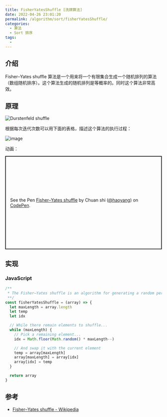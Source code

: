 ```yaml
---
title: FisherYatesShuffle [洗牌算法]
date: 2022-04-26 23:01:20
permalink: /algorithm/sort/fisherYatesShuffle/
categories:
  - 算法
  - Sort 排序
tags:
  - 
---
```


## 介绍

 Fisher–Yates shuffle 算法是一个用来将一个有限集合生成一个随机排列的算法（数组随机排序）。这个算法生成的随机排列是等概率的。同时这个算法非常高效。

<!-- more -->

## 原理

![Durstenfeld shuffle](https://upload.wikimedia.org/wikipedia/commons/5/5b/Durstenfeld_shuffle.svg)

根据每次迭代次数可以用下面的表格，描述这个算法的执行过程：

![image](https://cdn.jsdelivr.net/gh/jonsam-ng/image-hosting@master/20220428/image.skjs4ic82h.webp)

动画：

<p class="codepen" data-height="300" data-theme-id="dark" data-default-tab="html,result" data-slug-hash="jMvMQq" data-user="haoyang" style="height: 300px; box-sizing: border-box; display: flex; align-items: center; justify-content: center; border: 2px solid; margin: 1em 0; padding: 1em;">
  <span>See the Pen <a href="https://codepen.io/haoyang/pen/jMvMQq">
  Fisher–Yates shuffle</a> by Chuan shi (<a href="https://codepen.io/haoyang">@haoyang</a>)
  on <a href="https://codepen.io">CodePen</a>.</span>
</p>
<script async src="https://cpwebassets.codepen.io/assets/embed/ei.js"></script>

## 实现

### JavaScript

```js
/**
 * The Fisher–Yates shuffle is an algorithm for generating a random permutation of a finite sequence—in plain terms, the algorithm shuffles the sequence.
 **/
const fisherYatesShuffle = (array) => {
  let maxLength = array.length
  let temp
  let idx

  // While there remain elements to shuffle...
  while (maxLength) {
    // Pick a remaining element...
    idx = Math.floor(Math.random() * maxLength--)

    // And swap it with the current element
    temp = array[maxLength]
    array[maxLength] = array[idx]
    array[idx] = temp
  }

  return array
}
```

## 参考

- [Fisher–Yates shuffle - Wikipedia](https://en.wikipedia.org/wiki/Fisher%E2%80%93Yates_shuffle)